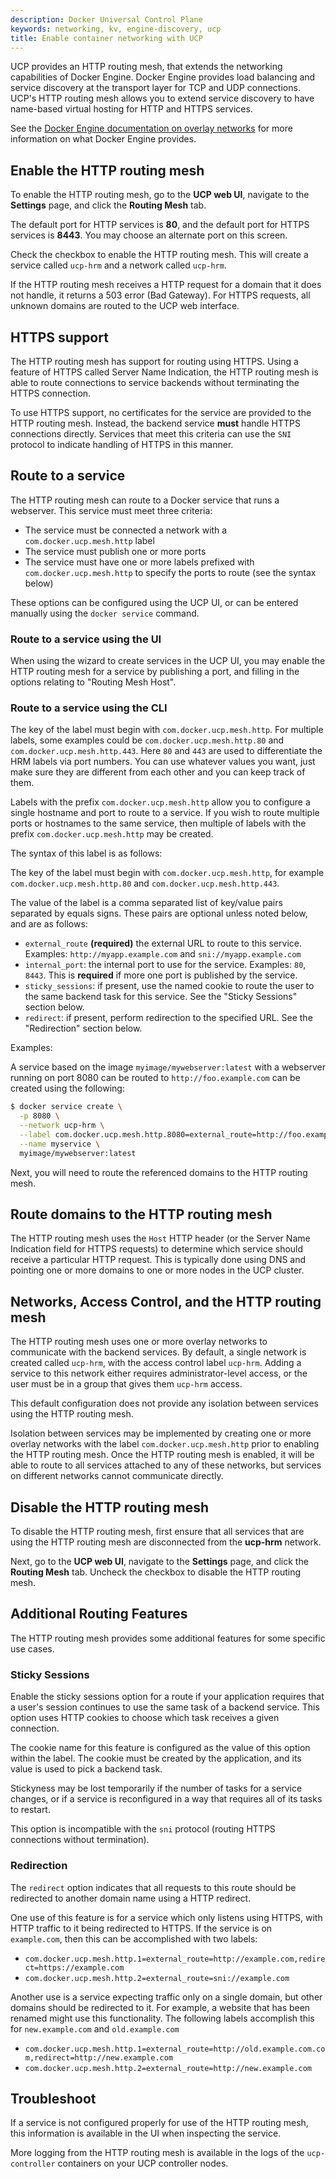 ```yaml
---
description: Docker Universal Control Plane
keywords: networking, kv, engine-discovery, ucp
title: Enable container networking with UCP
---
```


UCP provides an HTTP routing mesh, that extends the networking capabilities
of Docker Engine. Docker Engine provides load balancing and service discovery
at the transport layer for TCP and UDP connections. UCP's HTTP routing mesh
allows you to extend service discovery to have name-based virtual hosting for
HTTP and HTTPS services.

See the
[Docker Engine documentation on overlay networks](/engine/swarm/networking.md)
for more information on what Docker Engine provides.

## Enable the HTTP routing mesh

To enable the HTTP routing mesh, go to the **UCP web UI**, navigate to the
**Settings** page, and click the **Routing Mesh** tab.

<!-- todo: add screenshot -->

The default port for HTTP services is **80**, and the default port for HTTPS
services is **8443**. You may choose an alternate port on this screen.

Check the checkbox to enable the HTTP routing mesh. This will create a service
called `ucp-hrm` and a network called `ucp-hrm`.

If the HTTP routing mesh receives a HTTP request for a domain that it does not
handle, it returns a 503 error (Bad Gateway). For HTTPS requests, all unknown
domains are routed to the UCP web interface.

## HTTPS support

The HTTP routing mesh has support for routing using HTTPS. Using a feature of
HTTPS called Server Name Indication, the HTTP routing mesh is able to route
connections to service backends without terminating the HTTPS connection.

To use HTTPS support, no certificates for the service are provided to the HTTP
routing mesh. Instead, the backend service **must** handle HTTPS connections
directly. Services that meet this criteria can use the `SNI` protocol to
indicate handling of HTTPS in this manner.

## Route to a service

The HTTP routing mesh can route to a Docker service that runs a webserver.
This service must meet three criteria:

* The service must be connected a network with a `com.docker.ucp.mesh.http` label
* The service must publish one or more ports
* The service must have one or more labels prefixed with
  `com.docker.ucp.mesh.http` to specify the ports to route (see the syntax
  below)

These options can be configured using the UCP UI, or can be entered manually
using the `docker service` command.

### Route to a service using the UI

<!-- todo: expand, add screenshots -->

When using the wizard to create services in the UCP UI, you may enable the HTTP
routing mesh for a service by publishing a port, and filling in the options
relating to "Routing Mesh Host".

### Route to a service using the CLI

The key of the label must begin with `com.docker.ucp.mesh.http`. For multiple
labels, some examples could be `com.docker.ucp.mesh.http.80` and
`com.docker.ucp.mesh.http.443`. Here `80` and `443` are used to differentiate
the HRM labels via port numbers. You can use whatever values you want, just
make sure they are different from each other and you can keep track of them.

Labels with the prefix `com.docker.ucp.mesh.http` allow you to configure a
single hostname and port to route to a service. If you wish to route multiple
ports or hostnames to the same service, then multiple of labels with the prefix
`com.docker.ucp.mesh.http` may be created.

The syntax of this label is as follows:

The key of the label must begin with `com.docker.ucp.mesh.http`, for example
`com.docker.ucp.mesh.http.80` and `com.docker.ucp.mesh.http.443`.

The value of the label is a comma separated list of key/value pairs separated
by equals signs. These pairs are optional unless noted below, and are as
follows:

* `external_route` **(required)** the external URL to route to this service.
  Examples: `http://myapp.example.com` and `sni://myapp.example.com`
* `internal_port`: the internal port to use for the service.  Examples: `80`,
  `8443`. This is **required** if more one port is published by the service.
* `sticky_sessions`: if present, use the named cookie to route the user to the
  same backend task for this service. See the "Sticky Sessions" section below.
* `redirect`: if present, perform redirection to the specified URL. See the
  "Redirection" section below.

Examples:

A service based on the image `myimage/mywebserver:latest` with a webserver running on port
8080 can be routed to `http://foo.example.com` can be created using the
following:

```sh
$ docker service create \
  -p 8080 \
  --network ucp-hrm \
  --label com.docker.ucp.mesh.http.8080=external_route=http://foo.example.com,internal_port=8080 \
  --name myservice \
  myimage/mywebserver:latest
```

Next, you will need to route the referenced domains to the HTTP routing mesh.

## Route domains to the HTTP routing mesh

The HTTP routing mesh uses the `Host` HTTP header (or the Server Name
Indication field for HTTPS requests) to determine which service should receive
a particular HTTP request. This is typically done using DNS and pointing one or
more domains to one or more nodes in the UCP cluster.

## Networks, Access Control, and the HTTP routing mesh

The HTTP routing mesh uses one or more overlay networks to communicate with the
backend services. By default, a single network is created called `ucp-hrm`,
with the access control label `ucp-hrm`. Adding a service to this network
either requires administrator-level access, or the user must be in a group that
gives them `ucp-hrm` access.

This default configuration does not provide any isolation between services
using the HTTP routing mesh.

Isolation between services may be implemented by creating one or more overlay
networks with the label `com.docker.ucp.mesh.http` prior to enabling the HTTP
routing mesh. Once the HTTP routing mesh is enabled, it will be able to route
to all services attached to any of these networks, but services on different
networks cannot communicate directly.

## Disable the HTTP routing mesh

To disable the HTTP routing mesh, first ensure that all services that are using
the HTTP routing mesh are disconnected from the **ucp-hrm** network.

Next, go to the **UCP web UI**, navigate to the **Settings** page, and click
the **Routing Mesh** tab. Uncheck the checkbox to disable the HTTP routing mesh.

## Additional Routing Features

The HTTP routing mesh provides some additional features for some specific use
cases.

### Sticky Sessions

Enable the sticky sessions option for a route if your application requires that
a user's session continues to use the same task of a backend service. This
option uses HTTP cookies to choose which task receives a given connection.

The cookie name for this feature is configured as the value of this option
within the label. The cookie must be created by the application, and its value
is used to pick a backend task.

Stickyness may be lost temporarily if the number of tasks for a service
changes, or if a service is reconfigured in a way that requires all of its
tasks to restart.

This option is incompatible with the `sni` protocol (routing HTTPS connections
without termination).

### Redirection

The `redirect` option indicates that all requests to this route should be
redirected to another domain name using a HTTP redirect.

One use of this feature is for a service which only listens using HTTPS, with
HTTP traffic to it being redirected to HTTPS. If the service is on
`example.com`, then this can be accomplished with two labels:

* `com.docker.ucp.mesh.http.1=external_route=http://example.com,redirect=https://example.com`
* `com.docker.ucp.mesh.http.2=external_route=sni://example.com`

Another use is a service expecting traffic only on a single domain, but other
domains should be redirected to it. For example, a website that has been
renamed might use this functionality. The following labels accomplish this for
`new.example.com` and `old.example.com`

* `com.docker.ucp.mesh.http.1=external_route=http://old.example.com.com,redirect=http://new.example.com`
* `com.docker.ucp.mesh.http.2=external_route=http://new.example.com`

## Troubleshoot

If a service is not configured properly for use of the HTTP routing mesh, this
information is available in the UI when inspecting the service.

More logging from the HTTP routing mesh is available in the logs of the
`ucp-controller` containers on your UCP controller nodes.
